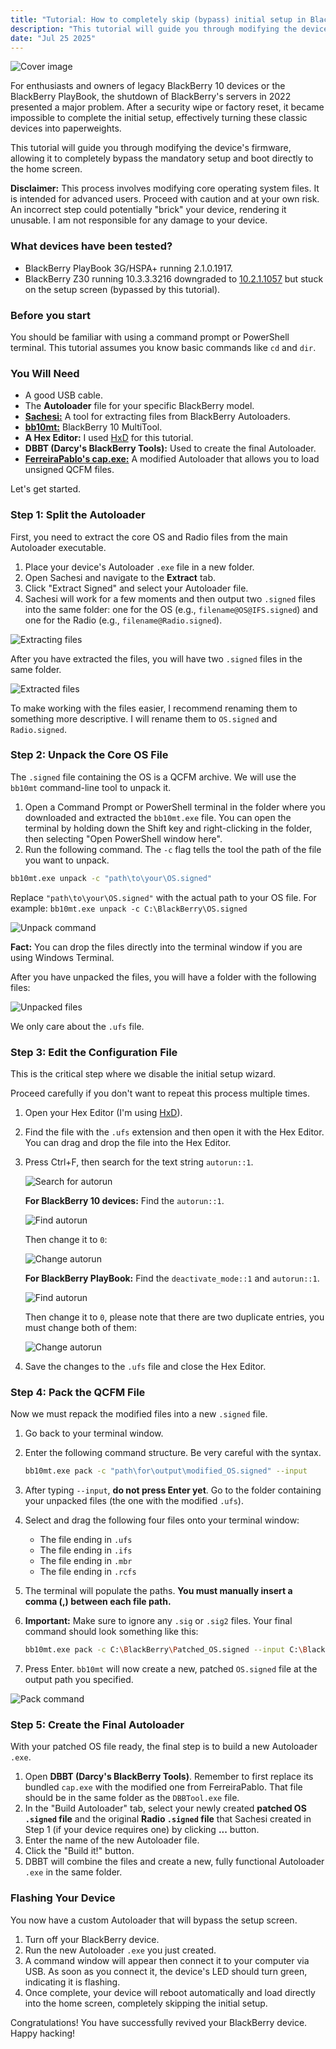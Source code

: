 ```yaml
---
title: "Tutorial: How to completely skip (bypass) initial setup in BlackBerry OS (10/Tablet OS)"
description: "This tutorial will guide you through modifying the device's firmware, allowing it to completely bypass the mandatory setup and boot directly to the home screen."
date: "Jul 25 2025"
---
```


![Cover image](./top.jpg)

For enthusiasts and owners of legacy BlackBerry 10 devices or the BlackBerry PlayBook, the shutdown of BlackBerry's servers in 2022 presented a major problem. After a security wipe or factory reset, it became impossible to complete the initial setup, effectively turning these classic devices into paperweights.

This tutorial will guide you through modifying the device's firmware, allowing it to completely bypass the mandatory setup and boot directly to the home screen.

**Disclaimer:** This process involves modifying core operating system files. It is intended for advanced users. Proceed with caution and at your own risk. An incorrect step could potentially "brick" your device, rendering it unusable. I am not responsible for any damage to your device.

### What devices have been tested?

- BlackBerry PlayBook 3G/HSPA+ running 2.1.0.1917.
- BlackBerry Z30 running 10.3.3.3216 downgraded to [10.2.1.1057](https://web.archive.org/web/20131115133006/http://downloads-us.blackberry.com/upr/developers/downloads/Autoload-STA100-2-10.2.1.1057.exe) but stuck on the setup screen (bypassed by this tutorial).

### Before you start

You should be familiar with using a command prompt or PowerShell terminal. This tutorial assumes you know basic commands like `cd` and `dir`.

### You Will Need

- A good USB cable.
- The **Autoloader** file for your specific BlackBerry model.
- [**Sachesi:**](https://github.com/xsacha/Sachesi) A tool for extracting files from BlackBerry Autoloaders.
- [**bb10mt:**](https://bb10.root.sx/bb10mt.zip) BlackBerry 10 MultiTool.
- **A Hex Editor:** I used [HxD](https://mh-nexus.de/en/hxd/) for this tutorial.
- **DBBT (Darcy's BlackBerry Tools):** Used to create the final Autoloader.
- [**FerreiraPablo's cap.exe:**](https://github.com/FerreiraPablo/BlackberrySystemPacker/blob/main/cap.exe) A modified Autoloader that allows you to load unsigned QCFM files.

Let's get started.

### Step 1: Split the Autoloader

First, you need to extract the core OS and Radio files from the main Autoloader executable.

1. Place your device's Autoloader `.exe` file in a new folder.
2. Open Sachesi and navigate to the **Extract** tab.
3. Click "Extract Signed" and select your Autoloader file.
4. Sachesi will work for a few moments and then output two `.signed` files into the same folder: one for the OS (e.g., `filename@OS@IFS.signed`) and one for the Radio (e.g., `filename@Radio.signed`).

![Extracting files](./00.png)

After you have extracted the files, you will have two `.signed` files in the same folder.

![Extracted files](./01.png)

To make working with the files easier, I recommend renaming them to something more descriptive. I will rename them to `OS.signed` and `Radio.signed`.

### Step 2: Unpack the Core OS File

The `.signed` file containing the OS is a QCFM archive. We will use the `bb10mt` command-line tool to unpack it.

1. Open a Command Prompt or PowerShell terminal in the folder where you downloaded and extracted the `bb10mt.exe` file. You can open the terminal by holding down the Shift key and right-clicking in the folder, then selecting "Open PowerShell window here".
2. Run the following command. The `-c` flag tells the tool the path of the file you want to unpack.

```bash
bb10mt.exe unpack -c "path\to\your\OS.signed"
```

Replace `"path\to\your\OS.signed"` with the actual path to your OS file. For example:
`bb10mt.exe unpack -c C:\BlackBerry\OS.signed`

![Unpack command](./03.gif)

**Fact:** You can drop the files directly into the terminal window if you are using Windows Terminal.

After you have unpacked the files, you will have a folder with the following files:

![Unpacked files](./04.png)

We only care about the `.ufs` file.

### Step 3: Edit the Configuration File

This is the critical step where we disable the initial setup wizard.

Proceed carefully if you don't want to repeat this process multiple times.

1. Open your Hex Editor (I'm using [HxD](https://mh-nexus.de/en/hxd/)).

2. Find the file with the `.ufs` extension and then open it with the Hex Editor. You can drag and drop the file into the Hex Editor.

3. Press Ctrl+F, then search for the text string `autorun::1`.

    ![Search for autorun](./05.png)

    **For BlackBerry 10 devices:** Find the `autorun::1`.

    ![Find autorun](./06.png)

    Then change it to `0`:

    ![Change autorun](./07.gif)

    **For BlackBerry PlayBook:** Find the `deactivate_mode::1` and `autorun::1`.

    ![Find autorun](./08.png)

    Then change it to `0`, please note that there are two duplicate entries, you must change both of them:

    ![Change autorun](./09.gif)

4. Save the changes to the `.ufs` file and close the Hex Editor.

### Step 4: Pack the QCFM File

Now we must repack the modified files into a new `.signed` file.

1. Go back to your terminal window.
2. Enter the following command structure. Be very careful with the syntax.

    ```bash
    bb10mt.exe pack -c "path\for\output\modified_OS.signed" --input
    ```

3. After typing ` --input `, **do not press Enter yet**. Go to the folder containing your unpacked files (the one with the modified `.ufs`).
4. Select and drag the following four files onto your terminal window:
    - The file ending in `.ufs`
    - The file ending in `.ifs`
    - The file ending in `.mbr`
    - The file ending in `.rcfs`
5. The terminal will populate the paths. **You must manually insert a comma (,) between each file path.**
6. **Important:** Make sure to ignore any `.sig` or `.sig2` files. Your final command should look something like this:

    ```bash
    bb10mt.exe pack -c C:\BlackBerry\Patched_OS.signed --input C:\BlackBerry\unpacked\OS.ufs,C:\BlackBerry\unpacked\OS.ifs,C:\BlackBerry\unpacked\OS.mbr,C:\BlackBerry\unpacked\OS.rcfs
    ```

7. Press Enter. `bb10mt` will now create a new, patched `OS.signed` file at the output path you specified.

![Pack command](./10.png)

### Step 5: Create the Final Autoloader

With your patched OS file ready, the final step is to build a new Autoloader `.exe`.

1. Open **DBBT (Darcy's BlackBerry Tools)**. Remember to first replace its bundled `cap.exe` with the modified one from FerreiraPablo. That file should be in the same folder as the `DBBTool.exe` file.
2. In the "Build Autoloader" tab, select your newly created **patched OS `.signed` file** and the original **Radio `.signed` file** that Sachesi created in Step 1 (if your device requires one) by clicking **...** button.
3. Enter the name of the new Autoloader file.
4. Click the "Build it!" button.
5. DBBT will combine the files and create a new, fully functional Autoloader `.exe` in the same folder.

### Flashing Your Device

You now have a custom Autoloader that will bypass the setup screen.

1. Turn off your BlackBerry device.
2. Run the new Autoloader `.exe` you just created.
3. A command window will appear then connect it to your computer via USB. As soon as you connect it, the device's LED should turn green, indicating it is flashing.
4. Once complete, your device will reboot automatically and load directly into the home screen, completely skipping the initial setup.

Congratulations! You have successfully revived your BlackBerry device. Happy hacking!
